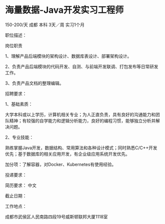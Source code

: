 # 海量数据-Java开发实习工程师

150-200/天 成都 本科 3天／周 实习1个月

职位描述：

岗位职责

1、理解产品后端模块的架构设计、数据库表设计、部署架构设计。

2、负责产品后端模块的代码开发、自测、与前端开发联调、打包发布等日常研发工作。

3、负责产品文档的整理编辑。



招聘要求：

1、基础素质：

大学本科或以上学历，计算机相关专业；为人正直负责，具有良好的沟通能力和团队精神；有较强的自学能力和逻辑分析能力，良好的编程习惯，能够独立分析并解决问题。

2、专业技能：

熟练掌握Java开发，数据结构、常用算法和各种设计模式；同时熟悉C/C++开发优先；基于数据库的相关应用开发，有企业级应用系统开发优先。

加分项：了解容器，对Docker、Kubernetes有使用经验。



投递要求：

简历要求： 中文

截止日期：

工作地点：

成都市武侯区人民南路四段19号威斯顿联邦大厦1118室